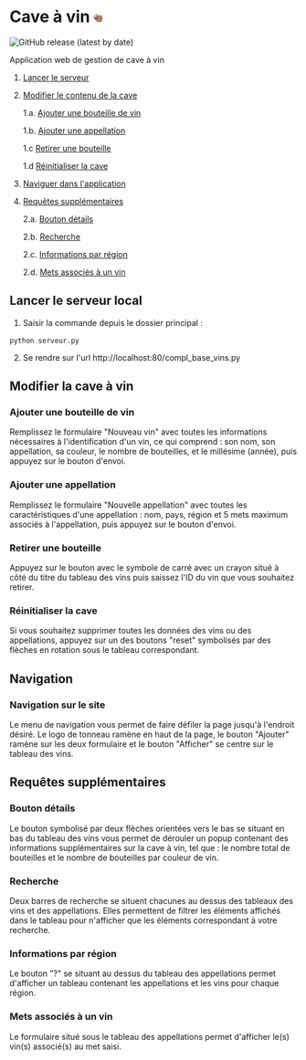 # Cave à vin <img alt="Title" src="/src/img/grapes-color.png" width="3%">

![GitHub release (latest by date)](https://img.shields.io:/github/v/release/PandAmiral/cave-vin)

Application web de gestion de cave à vin

1. [Lancer le serveur](#lancer-le-serveur-local)

2. [Modifier le contenu de la cave](#modifier-la-cave-à-vin)

   1.a. [Ajouter une bouteille de vin](#ajouter-une-bouteille-de-vin)
   
   1.b. [Ajouter une appellation](#ajouter-une-appellation)

   1.c [Retirer une bouteille](#retirer-une-bouteille)
   
   1.d [Réinitialiser la cave](#réinitialiser-la-cave)

3. [Naviguer dans l'application](#navigation)

4. [Requêtes supplémentaires](#requêtes-supplémentaires)
  
    2.a. [Bouton détails](#bouton-détails)
    
    2.b. [Recherche](#recherche)
    
    2.c. [Informations par région](#informations-par-région)
    
    2.d. [Mets associés à un vin](#mets-associés-à-un-vin)

## Lancer le serveur local

1. Saisir la commande depuis le dossier principal :
```
python serveur.py
```
2. Se rendre sur l'url
http://localhost:80/compl_base_vins.py


## Modifier la cave à vin

### Ajouter une bouteille de vin

Remplissez le formulaire "Nouveau vin" avec toutes les informations 
nécessaires à l'identification d'un vin, ce qui comprend : son nom, 
son appellation, sa couleur, le nombre de bouteilles, et le millésime
(année), puis appuyez sur le bouton d'envoi.

### Ajouter une appellation
Remplissez le formulaire "Nouvelle appellation" avec toutes les
caractéristiques d'une appellation : nom, pays, région et 5 mets
maximum associés à l'appellation, puis appuyez sur le bouton d'envoi.

### Retirer une bouteille
Appuyez sur le bouton avec le symbole de carré avec un crayon situé
à côté du titre du tableau des vins puis saissez l'ID du vin que vous 
souhaitez retirer.

### Réinitialiser la cave
Si vous souhaitez supprimer toutes les données des vins ou des appellations, 
appuyez sur un des boutons "reset" symbolisés par des flèches en rotation 
sous le tableau correspondant.

## Navigation

### Navigation sur le site
Le menu de navigation vous permet de faire défiler la page jusqu'à
l'endroit désiré. Le logo de tonneau ramène en haut de la page,
le bouton "Ajouter" ramène sur les deux formulaire et le bouton
"Afficher" se centre sur le tableau des vins.

## Requêtes supplémentaires

### Bouton détails
Le bouton symbolisé par deux flèches orientées vers le bas
se situant en bas du tableau des vins vous permet de dérouler un popup 
contenant des informations supplémentaires sur la cave à vin, tel que : 
le nombre total de bouteilles et le nombre de bouteilles par couleur 
de vin.

### Recherche
Deux barres de recherche se situent chacunes au dessus des tableaux
des vins et des appellations. Elles permettent de filtrer les
éléments affichés dans le tableau pour n'afficher que les éléments
correspondant à votre recherche.

### Informations par région
Le bouton "?" se situant au dessus du tableau des appellations
permet d'afficher un tableau contenant les appellations et les
vins pour chaque région.

### Mets associés à un vin
Le formulaire situé sous le tableau des appellations permet d'afficher
le(s) vin(s) associé(s) au met saisi.
